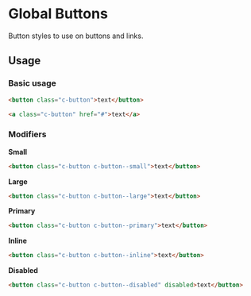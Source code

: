 # Global Buttons

Button styles to use on buttons and links.

## Usage

### Basic usage

```html
<button class="c-button">text</button>

<a class="c-button" href="#">text</a> 
```

### Modifiers

**Small**
```html
<button class="c-button c-button--small">text</button>
```

**Large**
```html
<button class="c-button c-button--large">text</button>
```

**Primary**
```html
<button class="c-button c-button--primary">text</button>
```

**Inline**
```html
<button class="c-button c-button--inline">text</button>
```

**Disabled**
```html
<button class="c-button c-button--disabled" disabled>text</button>
```

